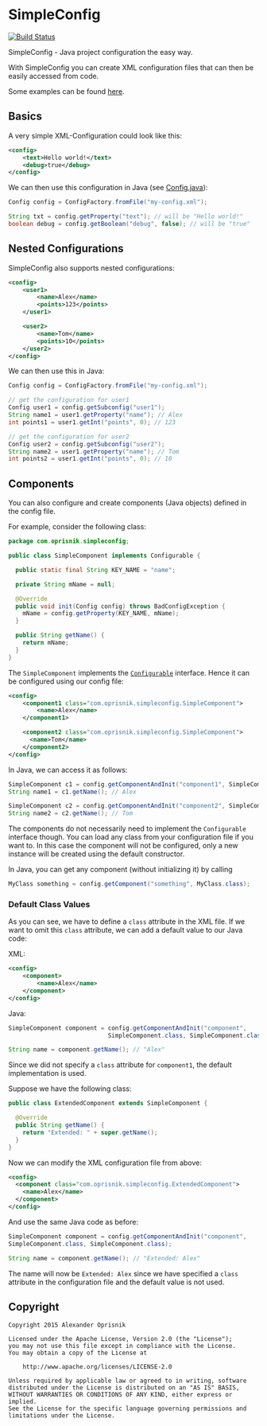 # SimpleConfig

[![Build Status](https://travis-ci.org/oprisnik/simpleconfig.svg)](https://travis-ci.org/oprisnik/simpleconfig)

SimpleConfig - Java project configuration the easy way.

With SimpleConfig you can create XML configuration files that can then be easily accessed from code.

Some examples can be found [here](simpleconfig/src/test).



## Basics

A very simple XML-Configuration could look like this:

```xml
<config>
    <text>Hello world!</text>
    <debug>true</debug>
</config>
```

We can then use this configuration in Java (see [Config.java](simpleconfig/src/main/java/com/oprisnik/simpleconfig/Config.java)):

```java
Config config = ConfigFactory.fromFile("my-config.xml");

String txt = config.getProperty("text"); // will be "Hello world!"
boolean debug = config.getBoolean("debug", false); // will be "true"
```

## Nested Configurations

SimpleConfig also supports nested configurations:

```xml
<config>
    <user1>
        <name>Alex</name>
        <points>123</points>
    </user1>

    <user2>
        <name>Tom</name>
        <points>10</points>
    </user2>
</config>
```
We can then use this in Java:

```java
Config config = ConfigFactory.fromFile("my-config.xml");

// get the configuration for user1
Config user1 = config.getSubconfig("user1");
String name1 = user1.getProperty("name"); // Alex
int points1 = user1.getInt("points", 0); // 123

// get the configuration for user2
Config user2 = config.getSubconfig("user2");
String name2 = user1.getProperty("name"); // Tom
int points2 = user1.getInt("points", 0); // 10
```


## Components

You can also configure and create components (Java objects)
defined in the config file.

For example, consider the following class:

```java
package com.oprisnik.simpleconfig;

public class SimpleComponent implements Configurable {

  public static final String KEY_NAME = "name";

  private String mName = null;

  @Override
  public void init(Config config) throws BadConfigException {
    mName = config.getProperty(KEY_NAME, mName);
  }

  public String getName() {
    return mName;
  }
}
```

The `SimpleComponent` implements the [`Configurable`](simpleconfig/src/main/java/com/oprisnik/simpleconfig/Configurable.java) interface.
Hence it can be configured using our config file:

```xml
<config>
    <component1 class="com.oprisnik.simpleconfig.SimpleComponent">
        <name>Alex</name>
    </component1>

    <component2 class="com.oprisnik.simpleconfig.SimpleComponent">
      <name>Tom</name>
    </component2>
</config>
```

In Java, we can access it as follows:

```java
SimpleComponent c1 = config.getComponentAndInit("component1", SimpleComponent.class);
String name1 = c1.getName(); // Alex

SimpleComponent c2 = config.getComponentAndInit("component2", SimpleComponent.class);
String name2 = c2.getName(); // Tom
```

The components do not necessarily need to implement the `Configurable` interface though.
You can load any class from your configuration file if you want to.
In this case the component will not be configured, only a new instance will be created using
the default constructor.

In Java, you can get any component (without initializing it) by calling

```java
MyClass something = config.getComponent("something", MyClass.class);
```

### Default Class Values

As you can see, we have to define a `class` attribute in the XML file.
If we want to omit this `class` attribute, we can add a default value to our Java code:

XML:

```xml
<config>
    <component>
        <name>Alex</name>
    </component>
</config>
```
Java:

```java
SimpleComponent component = config.getComponentAndInit("component",
                            SimpleComponent.class, SimpleComponent.class);

String name = component.getName(); // "Alex"
```

Since we did not specify a `class` attribute for `component1`, the default implementation
is used.

Suppose we have the following class:

```java
public class ExtendedComponent extends SimpleComponent {

  @Override
  public String getName() {
    return "Extended: " + super.getName();
  }
}
```

Now we can modify the XML configuration file from above:
```xml
<config>
  <component class="com.oprisnik.simpleconfig.ExtendedComponent">
    <name>Alex</name>
  </component>
</config>
```

And use the same Java code as before:

```java
SimpleComponent component = config.getComponentAndInit("component",
SimpleComponent.class, SimpleComponent.class);

String name = component.getName(); // "Extended: Alex"
```

The name will now be `Extended: Alex` since we have specified a
`class` attribute in the configuration file and the default value is not used.

## Copyright


    Copyright 2015 Alexander Oprisnik

    Licensed under the Apache License, Version 2.0 (the "License");
    you may not use this file except in compliance with the License.
    You may obtain a copy of the License at

        http://www.apache.org/licenses/LICENSE-2.0

    Unless required by applicable law or agreed to in writing, software
    distributed under the License is distributed on an "AS IS" BASIS,
    WITHOUT WARRANTIES OR CONDITIONS OF ANY KIND, either express or implied.
    See the License for the specific language governing permissions and
    limitations under the License.
